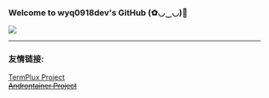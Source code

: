 ### Welcome to wyq0918dev's GitHub (✿◡‿◡)👋

<img src="https://github-readme-stats.vercel.app/api?username=wyq0918dev&count_private=true&show_icons=true">

---
### 友情链接:  
[TermPlux Project](https://github.com/TermPlux)  
~~[Androntainer Project](https://github.com/Androntainer)~~
